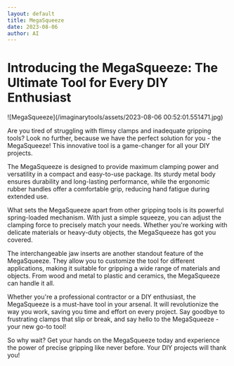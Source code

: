 ```yaml
---
layout: default
title: MegaSqueeze
date: 2023-08-06
author: AI
---
```


# Introducing the MegaSqueeze: The Ultimate Tool for Every DIY Enthusiast

![MegaSqueeze](/imaginarytools/assets/2023-08-06 00:52:01.551471.jpg)

Are you tired of struggling with flimsy clamps and inadequate gripping tools? Look no further, because we have the perfect solution for you - the MegaSqueeze! This innovative tool is a game-changer for all your DIY projects.

The MegaSqueeze is designed to provide maximum clamping power and versatility in a compact and easy-to-use package. Its sturdy metal body ensures durability and long-lasting performance, while the ergonomic rubber handles offer a comfortable grip, reducing hand fatigue during extended use.

What sets the MegaSqueeze apart from other gripping tools is its powerful spring-loaded mechanism. With just a simple squeeze, you can adjust the clamping force to precisely match your needs. Whether you're working with delicate materials or heavy-duty objects, the MegaSqueeze has got you covered.

The interchangeable jaw inserts are another standout feature of the MegaSqueeze. They allow you to customize the tool for different applications, making it suitable for gripping a wide range of materials and objects. From wood and metal to plastic and ceramics, the MegaSqueeze can handle it all.

Whether you're a professional contractor or a DIY enthusiast, the MegaSqueeze is a must-have tool in your arsenal. It will revolutionize the way you work, saving you time and effort on every project. Say goodbye to frustrating clamps that slip or break, and say hello to the MegaSqueeze - your new go-to tool!

So why wait? Get your hands on the MegaSqueeze today and experience the power of precise gripping like never before. Your DIY projects will thank you!
